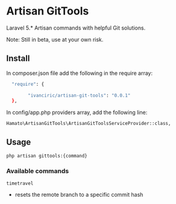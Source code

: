 # Artisan GitTools

Laravel 5.* Artisan commands with helpful Git solutions. 

Note: Still in beta, use at your own risk.

## Install

In composer.json file add the following in the require array:

``` bash
  "require": {
        
        "ivanciric/artisan-git-tools": "0.0.1"
  },
```

In config/app.php providers array, add the following line:

```
Hamato\ArtisanGitTools\ArtisanGitToolsServiceProvider::class,
```

## Usage

```
php artisan gittools:{command}
```

### Available commands

```
timetravel
```
- resets the remote branch to a specific commit hash